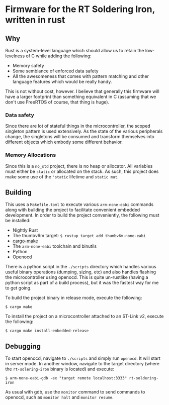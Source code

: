 # Firmware for the RT Soldering Iron, written in rust

## Why

Rust is a system-level language which should allow us to retain the
low-levelness of C while adding the following:

- Memory safety
- Some semblance of enforced data safety
- All the awesomeness that comes with pattern matching and other language
  features which would be really handy.

This is not without cost, however. I believe that generally this firmware will
have a larger footprint than something equivalent in C (assuming that we don't
use FreeRTOS of course, that thing is huge).

### Data safety

Since there are lot of stateful things in the microcontroller, the scoped
singleton pattern is used extensively. As the state of the various peripherals
change, the singletons will be consumed and transform themselves into different
objects which embody some different behavior.

### Memory Allocations

Since this is a `no_std` project, there is no heap or allocator. All variables
must either be `static` or allocated on the stack. As such, this project does
make some use of the `'static` lifetime and `static mut`.

## Building

This uses a `Makefile.toml` to execute various `arm-none-eabi` commands along
with building the project to facilitate convenient embedded development. In
order to build the project conveniently, the following must be installed:

 - Nightly Rust
 - The thumbv6m target: `$ rustup target add thumbv6m-none-eabi`
 - [cargo-make](https://github.com/sagiegurari/cargo-make)
 - The `arm-none-eabi` toolchain and binutils
 - Python
 - Openocd

There is a python script in the `./scripts` directory which handles various
useful binary operations (dumping, sizing, etc) and also handles flashing the
microcontroller using openocd. This is quite un-rustlike (having a python script
as part of a build process), but it was the fastest way for me to get going.

To build the project binary in release mode, execute the following:

```
$ cargo make
```

To install the project on a microcontroller attached to an ST-Link v2, execute
the following:

```
$ cargo make install-embedded-release
```

## Debugging

To start openocd, navigate to `./scripts` and simply run `openocd`. It will
start in server mode. In another window, navigate to the target directory (where
the `rt-solering-iron` binary is located) and execute:

```
$ arm-none-eabi-gdb -ex "target remote localhost:3333" rt-soldering-iron
```

As usual with gdb, use the `monitor` command to send commands to openocd, such
as `monitor halt` and `monitor resume`.

